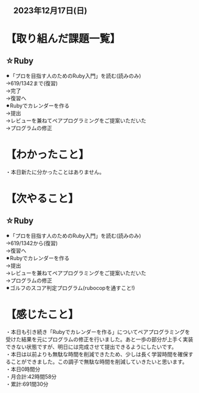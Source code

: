 ## 　2023年12月17日(日)
# 【取り組んだ課題一覧】
## ☆Ruby
⚫︎「プロを目指す人のためのRuby入門」を読む(読みのみ)<br>
→619/1342まで(復習)<br>
→完了<br>
→復習へ<br>
⚫︎Rubyでカレンダーを作る<br>
→提出<br>
→レビューを兼ねてペアプログラミングをご提案いただいた<br>
→プログラムの修正<br>
# 【わかったこと】
・本日新たに分かったことはありません。<br>
# 【次やること】
## ☆Ruby
⚫︎「プロを目指す人のためのRuby入門」を読む(読みのみ)<br>
→619/1342から(復習)<br>
→復習へ<br>
⚫︎Rubyでカレンダーを作る<br>
→提出<br>
→レビューを兼ねてペアプログラミングをご提案いただいた<br>
→プログラムの修正<br>
⚫︎ゴルフのスコア判定プログラム(rubocopを通すこと!)<br>
# 【感じたこと】
・本日も引き続き「Rubyでカレンダーを作る」についてペアプログラミングを受けた結果を元にプログラムの修正を行いました。あと一歩の部分が上手く実装できない状態ですが、明日には完成させて提出できるようにしたいです。<br>
・本日は以前よりも無駄な時間を削減できたため、少しは長く学習時間を確保することができました。この調子で無駄な時間を削減していきたいと思います。<br>
・本日0時間分<br>
・月合計:42時間58分<br>
・累計:691間30分<br>
